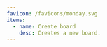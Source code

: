```yaml
---
favicon: /favicons/monday.svg
items:
  - name: Create board
    desc: Creates a new board.
---
```


<script setup>
  import CustomListing from '../../components/CustomListing.vue'
</script>

<CustomListing />
